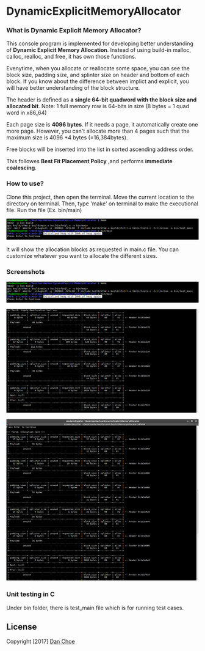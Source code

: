 # DynamicExplicitMemoryAllocator

### What is Dynamic Explicit Memory Allocator?

This console program is implemented for developing better understanding of **Dynamic Explicit Memory Allocation**.
Instead of using build-in malloc, calloc, realloc, and free, it has own those functions.

Evenytime, when you allocate or reallocate some space, you can see the block size, padding size, and splinter size on header and bottom of each block. If you know about the difference between implict and explicit, you will have better understanding of the block structure.

The header is defined as **a single 64-bit quadword with the block size and allocated bit**.
Note: 1 full memory row is 64-bits in size (8 bytes = 1 quad word in x86_64)

Each page size is **4096 bytes**. If it needs a page, it automatically create one more page.
However, you can't allocate more than 4 pages such that the maximum size is 4096 *4 bytes (=16,384bytes).

Free blocks will be inserted into the list in sorted ascending address order.

This followes **Best Fit Placement Policy** ,and performs **immediate coalescing**.


### How to use?

Clone this project, then open the terminal.
Move the current location to the directory on terminal.
Then, type 'make' on terminal to make the executional file.
Run the file (Ex. bin/main)

![compile](https://github.com/dan-choe/DynamicExplicitMemoryAllocator/blob/master/Screenshot1.png "How to compile")

It will show the allocation blocks as requested in main.c file.
You can customize whatever you want to allocate the different sizes.

### Screenshots

![malloc](https://github.com/dan-choe/DynamicExplicitMemoryAllocator/blob/master/Screenshot1.png "malloc")

![malloc](https://github.com/dan-choe/DynamicExplicitMemoryAllocator/blob/master/screenshot2.png "malloc")

![realloc](https://github.com/dan-choe/DynamicExplicitMemoryAllocator/blob/master/Screenshot3.png "realloc")

### Unit testing in C

Under bin folder, there is test_main file which is for running test cases.

## License
Copyright [2017] [Dan Choe](https://github.com/dan-choe)
